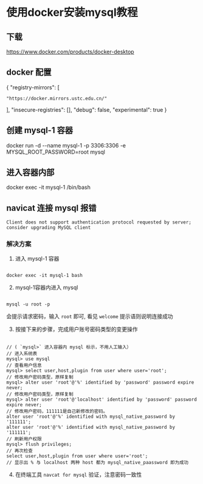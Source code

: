 # 使用docker安装mysql教程

## 下载

<https://www.docker.com/products/docker-desktop>

## docker 配置

{
  "registry-mirrors": [

    "https://docker.mirrors.ustc.edu.cn/"

  ], 
  "insecure-registries": [], 
  "debug": false, 
  "experimental": true 
}
 

## 创建 mysql-1 容器

docker run -d --name mysql-1 -p 3306:3306 -e MYSQL_ROOT_PASSWORD=root  mysql

## 进入容器内部 

docker exec -it mysql-1  /bin/bash
 

## navicat 连接 mysql 报错

``` shell
Client does not support authentication protocol requested by server; consider upgrading MySQL client
```

### 解决方案

1. 进入 mysql-1 容器

``` 

docker exec -it mysql-1 bash
```

2. mysql-1容器内进入 mysql

``` 

mysql -u root -p 
```

会提示请求密码，输入 `root` 即可, 看见 `welcome` 提示语则说明连接成功

3. 按接下来的步骤，完成用户账号密码类型的变更操作

``` 

// ( `mysql>` 进入容器内 mysql 标示，不用人工输入）
// 进入系统表
mysql> use mysql
// 查看用户信息 
mysql> select user,host,plugin from user where user='root';
// 修改用户密码类型，原样复制
mysql> alter user 'root'@'%' identified by 'password' password expire never;
// 修改用户密码类型，原样复制
mysql> alter user 'root'@'localhost' identified by 'password' password expire never;
// 修改用户密码，111111是自己新修改的密码。
alter user 'root'@'%' identified with mysql_native_password by '111111'; 
alter user 'root'@'%' identified with mysql_native_password by '111111';
// 刷新用户权限
mysql> flush privileges;
// 再次检查
select user,host,plugin from user where user='root';
// 显示出 % 与 localhost 两种 host 都为 mysql_native_paassword 即为成功
```

4. 在终端工具 `navcat for mysql` 验证，注意密码一致性

